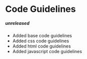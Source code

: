 # Code Guidelines

##### unreleased

- Added base code guidelines
- Added css code guidelines
- Added html code guidelines
- Added javascript code guidelines
